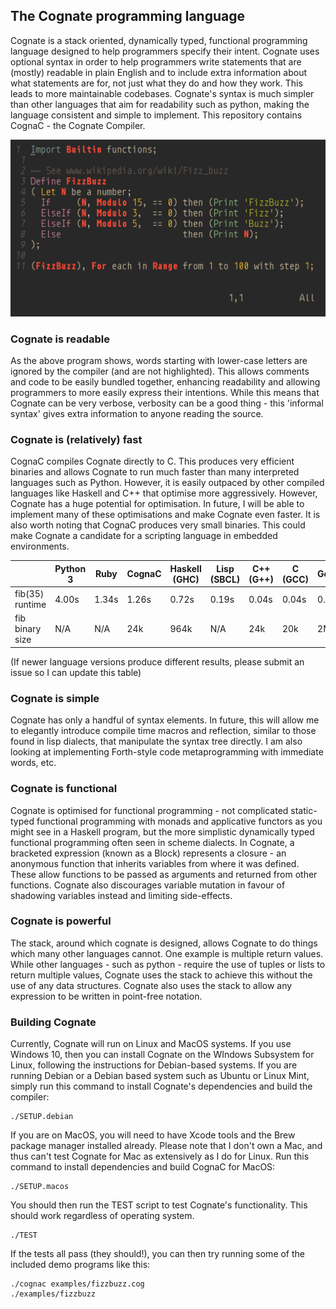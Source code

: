 ## The Cognate programming language
Cognate is a stack oriented, dynamically typed, functional programming language designed to help programmers specify their intent. Cognate uses optional syntax in order to help programmers write statements that are (mostly) readable in plain English and to include extra information about what statements are for, not just what they do and how they work. This leads to more maintainable codebases. Cognate's syntax is much simpler than other languages that aim for readability such as python, making the language consistent and simple to implement. This repository contains CognaC - the Cognate Compiler.

![FizzBuzz in Cognate](fizzbuzz.png?raw=true)

### Cognate is readable
As the above program shows, words starting with lower-case letters are ignored by the compiler (and are not highlighted). This allows comments and code to be easily bundled together, enhancing readability and allowing programmers to more easily express their intentions. While this means that Cognate can be very verbose, verbosity can be a good thing - this 'informal syntax' gives extra information to anyone reading the source.

### Cognate is (relatively) fast
CognaC compiles Cognate directly to C. This produces very efficient binaries and allows Cognate to run much faster than many interpreted languages such as Python. However, it is easily outpaced by other compiled languages like Haskell and C++ that optimise more aggressively. However, Cognate has a huge potential for optimisation. In future, I will be able to implement many of these optimisations and make Cognate even faster. It is also worth noting that CognaC produces very small binaries. This could make Cognate a candidate for a scripting language in embedded environments.

|                 | Python 3 | Ruby  | CognaC | Haskell (GHC) | Lisp (SBCL) | C++ (G++) | C (GCC) | Golang |
|-----------------|----------|-------|--------|---------------|-------------|-----------|---------|--------|
| fib(35) runtime | 4.00s    | 1.34s | 1.26s  | 0.72s         | 0.19s       | 0.04s     | 0.04s   | 0.08s  |
| fib binary size | N/A      | N/A   | 24k    | 964k          | N/A         | 24k       | 20k     | 2M     |

(If newer language versions produce different results, please submit an issue so I can update this table)

### Cognate is simple
Cognate has only a handful of syntax elements. In future, this will allow me to elegantly introduce compile time macros and reflection, similar to those found in lisp dialects, that manipulate the syntax tree directly. I am also looking at implementing Forth-style code metaprogramming with immediate words, etc.

### Cognate is functional
Cognate is optimised for functional programming - not complicated static-typed functional programming with monads and applicative functors as you might see in a Haskell program, but the more simplistic dynamically typed functional programming often seen in scheme dialects. In Cognate, a bracketed expression (known as a Block) represents a closure - an anonymous function that inherits variables from where it was defined. These allow functions to be passed as arguments and returned from other functions. Cognate also discourages variable mutation in favour of shadowing variables instead and limiting side-effects.

### Cognate is powerful
The stack, around which cognate is designed, allows Cognate to do things which many other languages cannot. One example is multiple return values. While other languages - such as python - require the use of tuples or lists to return multiple values, Cognate uses the stack to achieve this without the use of any data structures. Cognate also uses the stack to allow any expression to be written in point-free notation.

### Building Cognate
Currently, Cognate will run on Linux and MacOS systems. If you use Windows 10, then you can install Cognate on the WIndows Subsystem for Linux, following the instructions for Debian-based systems. If you are running Debian or a Debian based system such as Ubuntu or Linux Mint, simply run this command to install Cognate's dependencies and build the compiler:
```
./SETUP.debian
```
If you are on MacOS, you will need to have Xcode tools and the Brew package manager installed already. Please note that I don't own a Mac, and thus can't test Cognate for Mac as extensively as I do for Linux. Run this command to install dependencies and build CognaC for MacOS:
```
./SETUP.macos
```
You should then run the TEST script to test Cognate's functionality. This should work regardless of operating system.
```
./TEST
```
If the tests all pass (they should!), you can then try running some of the included demo programs like this:
```
./cognac examples/fizzbuzz.cog
./examples/fizzbuzz
```
